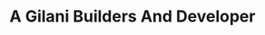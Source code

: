 ---
title: "A Gilani Builders And Developer"
url: /karachi/a-gilani-builders-and-developer/
shop: wholesale
---